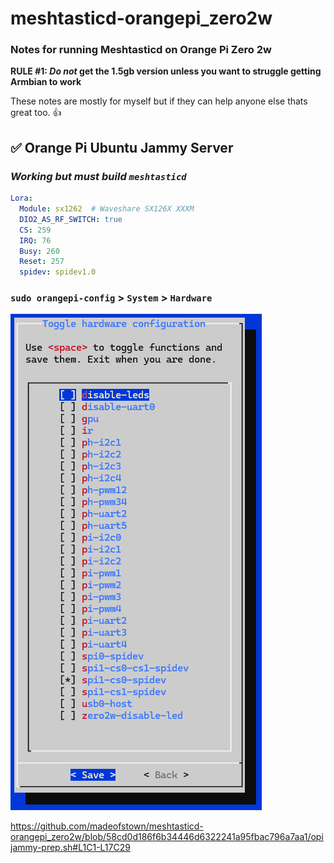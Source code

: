 # meshtasticd-orangepi_zero2w
### Notes for running Meshtasticd on Orange Pi Zero 2w

**RULE #1: _Do not_ get the 1.5gb version unless you want to struggle getting Armbian to work**

These notes are mostly for myself but if they can help anyone else thats great too. 👍

## ✅ Orange Pi Ubuntu Jammy Server
### *Working but must build `meshtasticd`*
```yaml
Lora:
  Module: sx1262  # Waveshare SX126X XXXM
  DIO2_AS_RF_SWITCH: true
  CS: 259
  IRQ: 76
  Busy: 260
  Reset: 257
  spidev: spidev1.0
```
### `sudo orangepi-config` > `System` > `Hardware`
![ONLY spi1-cs0-spidev enabled](/images/opiz2w_hardware_config.png)

https://github.com/madeofstown/meshtasticd-orangepi_zero2w/blob/58cd0d186f6b34446d6322241a95fbac796a7aa1/opijammy-prep.sh#L1C1-L17C29
